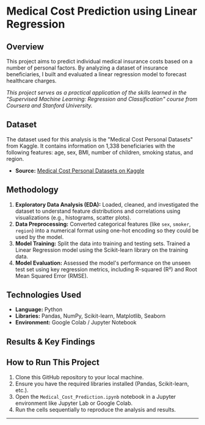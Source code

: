 # Medical Cost Prediction using Linear Regression

## Overview

This project aims to predict individual medical insurance costs based on a number of personal factors. By analyzing a dataset of insurance beneficiaries, I built and evaluated a linear regression model to forecast healthcare charges.

*This project serves as a practical application of the skills learned in the "Supervised Machine Learning: Regression and Classification" course from Coursera and Stanford University.*

## Dataset

The dataset used for this analysis is the "Medical Cost Personal Datasets" from Kaggle. It contains information on 1,338 beneficiaries with the following features: age, sex, BMI, number of children, smoking status, and region.

- **Source:** [Medical Cost Personal Datasets on Kaggle](https://www.kaggle.com/datasets/mirichoi0218/insurance)

## Methodology

1.  **Exploratory Data Analysis (EDA):** Loaded, cleaned, and investigated the dataset to understand feature distributions and correlations using visualizations (e.g., histograms, scatter plots).
2.  **Data Preprocessing:** Converted categorical features (like `sex`, `smoker`, `region`) into a numerical format using one-hot encoding so they could be used by the model.
3.  **Model Training:** Split the data into training and testing sets. Trained a Linear Regression model using the Scikit-learn library on the training data.
4.  **Model Evaluation:** Assessed the model's performance on the unseen test set using key regression metrics, including R-squared (R²) and Root Mean Squared Error (RMSE).

## Technologies Used

- **Language:** Python
- **Libraries:** Pandas, NumPy, Scikit-learn, Matplotlib, Seaborn
- **Environment:** Google Colab / Jupyter Notebook

## Results & Key Findings



## How to Run This Project

1.  Clone this GitHub repository to your local machine.
2.  Ensure you have the required libraries installed (Pandas, Scikit-learn, etc.).
3.  Open the `Medical_Cost_Prediction.ipynb` notebook in a Jupyter environment like Jupyter Lab or Google Colab.
4.  Run the cells sequentially to reproduce the analysis and results.

---
